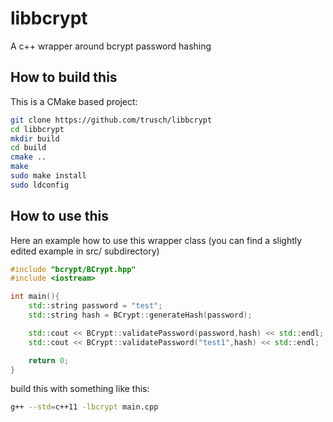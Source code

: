 # libbcrypt
A c++ wrapper around bcrypt password hashing

## How to build this
This is a CMake based project:

```bash
git clone https://github.com/trusch/libbcrypt
cd libbcrypt
mkdir build
cd build
cmake ..
make
sudo make install
sudo ldconfig
```

## How to use this

Here an example how to use this wrapper class (you can find a slightly edited example in src/ subdirectory)

```cpp
#include "bcrypt/BCrypt.hpp"
#include <iostream>

int main(){
	std::string password = "test";
	std::string hash = BCrypt::generateHash(password);

	std::cout << BCrypt::validatePassword(password,hash) << std::endl;
	std::cout << BCrypt::validatePassword("test1",hash) << std::endl;

	return 0;
}
```

build this with something like this:

```bash
g++ --std=c++11 -lbcrypt main.cpp
```
